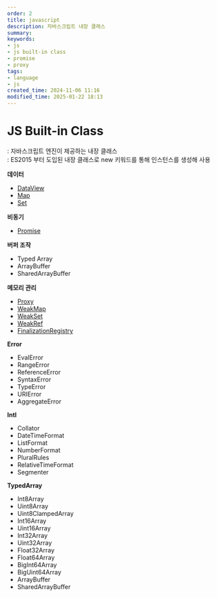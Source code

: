 ```yaml
---
order: 2
title: javascript
description: 자바스크립트 내장 클래스
summary:
keywords:
- js
- js built-in class
- promise
- proxy
tags:
- language
- js
created_time: 2024-11-06 11:16
modified_time: 2025-01-22 18:13
---
```


# JS Built-in Class
: 자바스크립트 엔진이 제공하는 내장 클래스  
: ES2015 부터 도입된 내장 클래스로 new 키워드를 통해 인스턴스를 생성해 사용  

**데이터**
- [DataView](./js-dataview.md)
- [Map](./js-class-map.md)
- [Set](./js-class-set.md)

**비동기**
- [Promise](./js-class-promise.md)

**버퍼 조작**
- Typed Array
- ArrayBuffer
- SharedArrayBuffer

**메모리 관리**
- [Proxy](./js-class-proxy.md)
- [WeakMap](./js-class-weakmap.md)
- [WeakSet](./js-class-weakset.md)
- [WeakRef](./js-class-weakref.md)
- [FinalizationRegistry](./js-class-fnalizationregistry.md)


**Error**
- EvalError
- RangeError
- ReferenceError
- SyntaxError
- TypeError
- URIError
- AggregateError

**Intl**
- Collator
- DateTimeFormat
- ListFormat
- NumberFormat
- PluralRules
- RelativeTimeFormat
- Segmenter

**TypedArray**
- Int8Array
- Uint8Array
- Uint8ClampedArray
- Int16Array
- Uint16Array
- Int32Array
- Uint32Array
- Float32Array
- Float64Array
- BigInt64Array
- BigUint64Array
- ArrayBuffer
- SharedArrayBuffer